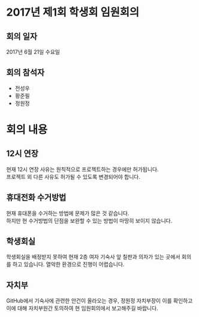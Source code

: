 # 2017년 제1회 학생회 임원회의
## 회의 일자
2017년 6월 21일 수요일

## 회의 참석자
* 전성우
* 황준필
* 정원정

# 회의 내용

## 12시 연장
현재 12시 연장 사유는 원칙적으로 프로젝트하는 경우에만 허가됩니다.  
프로젝트 외 다른 사유도 허가될 수 있도록 변경되어야 합니다.

## 휴대전화 수거방법
현재 휴대폰을 수거하는 방법에 문제가 많은 것 같습니다.  
하지만 현 수거방법의 단점을 보완할 수 있는 방법이 마땅히 보이지 않습니다.

## 학생회실
학생회실을 배정받지 못하여 현재 2층 여자 기숙사 앞 칠판과 의자가 있는 곳에서 회의를 하고 있습니다. 열악한 환경으로 진행이 어렵습니다. 

## 자치부
GitHub에서 기숙사에 관련한 안건이 올라오는 경우, 정원정 자치부장이 이를 확인하고 이에 대해 자치부원간 토의하여 현 임원회의에서 보고해주길 바랍니다. 